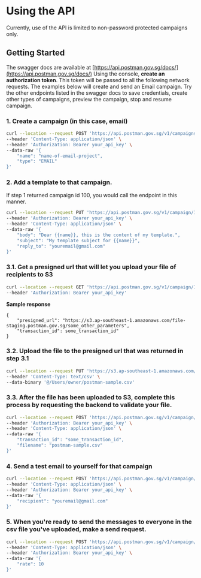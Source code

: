 # Using the API

Currently, use of the API is limited to non-password protected campaigns only.

## Getting Started

The swagger docs are available at [https://api.postman.gov.sg/docs/](https://api.postman.gov.sg/docs/)
Using the console, **create an authorization token**. This token will be passed to all the following network requests. The examples below will create and send an Email campaign.
Try the other endpoints listed in the swagger docs to save credentials, create other types of campaigns, preview the campaign, stop and resume campaign.

### 1. Create a campaign (in this case, email)

```bash
curl --location --request POST 'https://api.postman.gov.sg/v1/campaigns' \
--header 'Content-Type: application/json' \
--header 'Authorization: Bearer your_api_key' \
--data-raw '{
	"name": "name-of-email-project",
	"type": "EMAIL"
}'
```

### 2. Add a template to that campaign.

If step 1 returned campaign id 100, you would call the endpoint in this manner.

```bash
curl --location --request PUT 'https://api.postman.gov.sg/v1/campaign/100/template' \
--header 'Authorization: Bearer your_api_key' \
--header 'Content-Type: application/json' \
--data-raw '{
	"body": "Dear {{name}}, this is the content of my template.",
	"subject": "My template subject for {{name}}",
	"reply_to": "youremail@gmail.com"
}'
```

### 3.1. Get a presigned url that will let you upload your file of recipients to S3

```bash
curl --location --request GET 'https://api.postman.gov.sg/v1/campaign/100/upload/start?mime_type=text/csv' \
--header 'Authorization: Bearer your_api_key'
```

**Sample response**

```
{
    "presigned_url": "https://s3.ap-southeast-1.amazonaws.com/file-staging.postman.gov.sg/some_other_parameters",
    "transaction_id": some_transaction_id"
}
```

### 3.2. Upload the file to the presigned url that was returned in step 3.1

```bash
curl --location --request PUT 'https://s3.ap-southeast-1.amazonaws.com/file-staging.postman.gov.sg/some_other_parameters' \
--header 'Content-Type: text/csv' \
--data-binary '@/Users/owner/postman-sample.csv'
```

### 3.3. After the file has been uploaded to S3, complete this process by requesting the backend to validate your file.

```bash
curl --location --request POST 'https://api.postman.gov.sg/v1/campaign/100/upload/complete' \
--header 'Authorization: Bearer your_api_key' \
--header 'Content-Type: application/json' \
--data-raw '{
    "transaction_id": "some_transaction_id",
    "filename": "postman-sample.csv"
}'
```

### 4. Send a test email to yourself for that campaign

```bash
curl --location --request POST 'https://api.postman.gov.sg/v1/campaign/100/credentials' \
--header 'Content-Type: application/json' \
--header 'Authorization: Bearer your_api_key' \
--data-raw '{
	"recipient": "youremail@gmail.com"
}'
```

### 5. When you're ready to send the messages to everyone in the csv file you've uploaded, make a send request.

```bash
curl --location --request POST 'https://api.postman.gov.sg/v1/campaign/100/send' \
--header 'Content-Type: application/json' \
--header 'Authorization: Bearer your_api_key' \
--data-raw '{
	"rate": 10
}'
```
